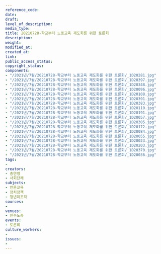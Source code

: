 ```yaml
---
reference_code: 
date: 
draft: 
level_of_description: 
media_type: 
title: 20210728-학교부터 노동교육 제도화를 위한 토론회
description: 
weight: 
modified_at: 
created_at: 
link: 
public_access_status: 
copyright_status: 
components:
- "/2021년/7월/20210728-학교부터 노동교육 제도화를 위한 토론회/_1D20281.jpg"
- "/2021년/7월/20210728-학교부터 노동교육 제도화를 위한 토론회/_1D20397.jpg"
- "/2021년/7월/20210728-학교부터 노동교육 제도화를 위한 토론회/_1D20348.jpg"
- "/2021년/7월/20210728-학교부터 노동교육 제도화를 위한 토론회/_1D20096.jpg"
- "/2021년/7월/20210728-학교부터 노동교육 제도화를 위한 토론회/_1D20108.jpg"
- "/2021년/7월/20210728-학교부터 노동교육 제도화를 위한 토론회/_1D20391.jpg"
- "/2021년/7월/20210728-학교부터 노동교육 제도화를 위한 토론회/_1D20383.jpg"
- "/2021년/7월/20210728-학교부터 노동교육 제도화를 위한 토론회/_1D20110.jpg"
- "/2021년/7월/20210728-학교부터 노동교육 제도화를 위한 토론회/_1D20191.jpg"
- "/2021년/7월/20210728-학교부터 노동교육 제도화를 위한 토론회/_1D20057.jpg"
- "/2021년/7월/20210728-학교부터 노동교육 제도화를 위한 토론회/_1D20305.jpg"
- "/2021년/7월/20210728-학교부터 노동교육 제도화를 위한 토론회/_1D20172.jpg"
- "/2021년/7월/20210728-학교부터 노동교육 제도화를 위한 토론회/_1D20084.jpg"
- "/2021년/7월/20210728-학교부터 노동교육 제도화를 위한 토론회/_1D20055.jpg"
- "/2021년/7월/20210728-학교부터 노동교육 제도화를 위한 토론회/_1D20023.jpg"
- "/2021년/7월/20210728-학교부터 노동교육 제도화를 위한 토론회/_1D20203.jpg"
- "/2021년/7월/20210728-학교부터 노동교육 제도화를 위한 토론회/_1D20370.jpg"
- "/2021년/7월/20210728-학교부터 노동교육 제도화를 위한 토론회/_1D20036.jpg"
tags:
- 
creators:
- 총연맹
- 사회단체
subjects:
- 언론교육
- 정치정책
- 청년미조직
sources:
- 
venues:
- 민주노총
events:
- 토론회
culture_workers:
- 
issues:
- 
---
```

